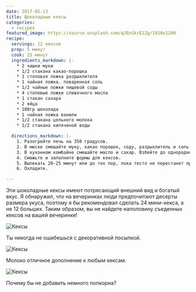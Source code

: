 ```yaml
---
date: 2017-05-13
title: Шоколадные кексы
categories:
  - recipes
featured_image: https://source.unsplash.com/qJ0zGkrE1Zg/1920x1200
recipe:
  servings: 12 кексов
  prep: 5 минут
  cook: 25 минут
  ingredients_markdown: |-
    * 2 чашки муки
    * 1/2 стакана какао-порошка
    * 1 столовая ложка разрыхлителя
    * 1 чайная ложка. поваренная соль
    * 1/2 чайные ложки пищевой соды
    * 4 столовые ложки сливочного масла
    * 1 стакан сахара
    * 2 яйца
    * 100гр шоколада
    * 1 чайная ложка ванили
    * 1/2 стакана цельного молока
    * 1/2 стакана кипяченой воды

  directions_markdown: |-
    1. Разогрейте печь на 350 градусов.
    2. В миске смешайте муку, какао порошок, соду, разрыхлитель и соль.
    3. В кухонном комбайне смешайте масло и сахар. Взбейте до однородного состояния. Добавьте яйца, 100 грамм шоколадных кусочков и ванили. Добавьте половину смеси муки и половину молока. Перемешайте и добавьте вторую половину муки и оставшуюся часть молока. Медленно добавляйте горячую воду.
    4. Смажьте и заполните формы для кексов.
    5. Выпекать 20-25 минут или до тех пор, пока тесто не перестанет прилипать к зубочистке.
    6. Охладите.

---
```

Эти шоколадные кексы имеют потрясающий внешний вид и богатый вкус. Я обнаружил, что на вечеринках люди предпочитают десерты размера укуса, поэтому я бы рекомендовал сделать 24 мини-кекса, а не 12 больших. Таким образом, вы не найдете наполовину съеденных кексов на вашей вечеринке!

![Кексы](https://source.unsplash.com/UaeVmc51Ttw)

Ты никогда не ошибешься с декоративной посыпкой.

![Кексы](https://source.unsplash.com/rNCnhO8XCeQ)

Молоко отличное дополнение к любым кексам.

![Кексы](https://source.unsplash.com/hUGe-RCni3k)

Почему бы не добавить немного попкорна?